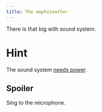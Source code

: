 ```yaml
---
title: The amphiteather
---
```


There is that big with sound system.

# Hint
The sound system [needs power](04-power.md).

## Spoiler
Sing to the microphone.
